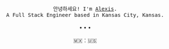 <p align="center">
  <br>
  <br>
  <samp>안녕하세요! I'm <a target="_blank" href="https://alexis.kr">Alexis</a>.<br> A Full Stack Engineer based in Kansas City, Kansas.</samp>
  <br>
  <br>
  • • •
  <br>
  <br>
  🇲🇽︰🇺🇸
</p>
